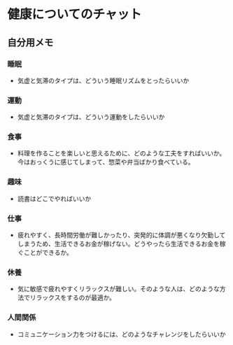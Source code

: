 # 健康についてのチャット

## 自分用メモ

### 睡眠
- 気虚と気滞のタイプは、どういう睡眠リズムをとったらいいか

### 運動
- 気虚と気滞のタイプは、どういう運動をしたらいいか

### 食事
- 料理を作ることを楽しいと思えるために、どのような工夫をすればいいか。今はおっくうに感じてしまって、惣菜や弁当ばかり食べている。

### 趣味
- 読書はどこでやればいいか

### 仕事
- 疲れやすく、長時間労働が難しかったり、突発的に体調が悪くなり欠勤してしまうため、生活できるお金が稼げない。どうやったら生活できるお金を稼ぐことができるか。

### 休養
- 気に敏感で疲れやすくリラックスが難しい。そのような人は、どのような方法でリラックスをするのが最適か。

### 人間関係
- コミュニケーション力をつけるには、どのようなチャレンジをしたらいいか